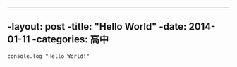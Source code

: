 ----
-layout: post
-title: "Hello World"
-date: 2014-01-11
-categories: 高中
----
	console.log "Hello World!"
